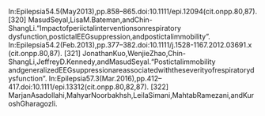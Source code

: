 In:Epilepsia54.5(May2013),pp.858–865.doi:10.1111/epi.12094(cit.onpp.80,87).
[320] MasudSeyal,LisaM.Bateman,andChin-ShangLi.“Impactofperiictalinterventionsonrespiratory
dysfunction,postictalEEGsuppression,andpostictalimmobility”.
In:Epilepsia54.2(Feb.2013),pp.377–382.doi:10.1111/j.1528-1167.2012.03691.x
(cit.onpp.80,87).
[321] JonathanKuo,WenjieZhao,Chin-ShangLi,JeffreyD.Kennedy,andMasudSeyal.“Postictalimmobility
andgeneralizedEEGsuppressionareassociatedwiththeseverityofrespiratorydysfunction”.
In:Epilepsia57.3(Mar.2016),pp.412–417.doi:10.1111/epi.13312(cit.onpp.80,82,87).
[322] MarjanAsadollahi,MahyarNoorbakhsh,LeilaSimani,MahtabRamezani,andKuroshGharagozli.